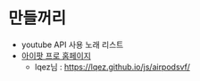 # 만들꺼리

- youtube API 사용 노래 리스트
- [아이팟 프로 홈페이지](https://www.apple.com/kr/airpods-pro/)
  - lqez님 :  https://lqez.github.io/js/airpodsvf/